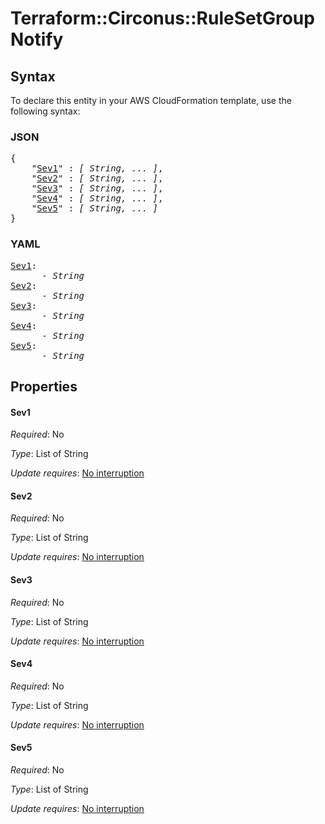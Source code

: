 # Terraform::Circonus::RuleSetGroup Notify

## Syntax

To declare this entity in your AWS CloudFormation template, use the following syntax:

### JSON

<pre>
{
    "<a href="#sev1" title="Sev1">Sev1</a>" : <i>[ String, ... ]</i>,
    "<a href="#sev2" title="Sev2">Sev2</a>" : <i>[ String, ... ]</i>,
    "<a href="#sev3" title="Sev3">Sev3</a>" : <i>[ String, ... ]</i>,
    "<a href="#sev4" title="Sev4">Sev4</a>" : <i>[ String, ... ]</i>,
    "<a href="#sev5" title="Sev5">Sev5</a>" : <i>[ String, ... ]</i>
}
</pre>

### YAML

<pre>
<a href="#sev1" title="Sev1">Sev1</a>: <i>
      - String</i>
<a href="#sev2" title="Sev2">Sev2</a>: <i>
      - String</i>
<a href="#sev3" title="Sev3">Sev3</a>: <i>
      - String</i>
<a href="#sev4" title="Sev4">Sev4</a>: <i>
      - String</i>
<a href="#sev5" title="Sev5">Sev5</a>: <i>
      - String</i>
</pre>

## Properties

#### Sev1

_Required_: No

_Type_: List of String

_Update requires_: [No interruption](https://docs.aws.amazon.com/AWSCloudFormation/latest/UserGuide/using-cfn-updating-stacks-update-behaviors.html#update-no-interrupt)

#### Sev2

_Required_: No

_Type_: List of String

_Update requires_: [No interruption](https://docs.aws.amazon.com/AWSCloudFormation/latest/UserGuide/using-cfn-updating-stacks-update-behaviors.html#update-no-interrupt)

#### Sev3

_Required_: No

_Type_: List of String

_Update requires_: [No interruption](https://docs.aws.amazon.com/AWSCloudFormation/latest/UserGuide/using-cfn-updating-stacks-update-behaviors.html#update-no-interrupt)

#### Sev4

_Required_: No

_Type_: List of String

_Update requires_: [No interruption](https://docs.aws.amazon.com/AWSCloudFormation/latest/UserGuide/using-cfn-updating-stacks-update-behaviors.html#update-no-interrupt)

#### Sev5

_Required_: No

_Type_: List of String

_Update requires_: [No interruption](https://docs.aws.amazon.com/AWSCloudFormation/latest/UserGuide/using-cfn-updating-stacks-update-behaviors.html#update-no-interrupt)

